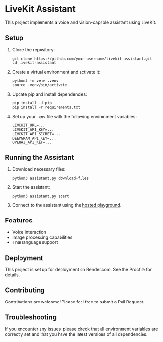 # LiveKit Assistant

This project implements a voice and vision-capable assistant using LiveKit.

## Setup

1. Clone the repository:
   ```
   git clone https://github.com/your-username/livekit-assistant.git
   cd livekit-assistant
   ```

2. Create a virtual environment and activate it:
   ```
   python3 -m venv .venv
   source .venv/bin/activate
   ```

3. Update pip and install dependencies:
   ```
   pip install -U pip
   pip install -r requirements.txt
   ```

4. Set up your `.env` file with the following environment variables:
   ```
   LIVEKIT_URL=...
   LIVEKIT_API_KEY=...
   LIVEKIT_API_SECRET=...
   DEEPGRAM_API_KEY=...
   OPENAI_API_KEY=...
   ```

## Running the Assistant

1. Download necessary files:
   ```
   python3 assistant.py download-files
   ```

2. Start the assistant:
   ```
   python3 assistant.py start
   ```

3. Connect to the assistant using the [hosted playground](https://agents-playground.livekit.io/).

## Features

- Voice interaction
- Image processing capabilities
- Thai language support

## Deployment

This project is set up for deployment on Render.com. See the Procfile for details.

## Contributing

Contributions are welcome! Please feel free to submit a Pull Request.

## Troubleshooting

If you encounter any issues, please check that all environment variables are correctly set and that you have the latest versions of all dependencies.

